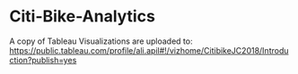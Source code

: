 # Citi-Bike-Analytics
A copy of Tableau Visualizations are uploaded to:
https://public.tableau.com/profile/ali.apil#!/vizhome/CitibikeJC2018/Introduction?publish=yes
